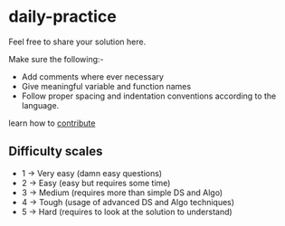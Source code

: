 # daily-practice

Feel free to share your solution here.

Make sure the following:-
- Add comments where ever necessary
- Give meaningful variable and function names 
- Follow proper spacing and indentation conventions according to the language.

learn how to [contribute](https://www.youtube.com/watch?v=HbSjyU2vf6Y)

## Difficulty scales
- 1 -> Very easy (damn easy questions)
- 2 -> Easy (easy but requires some time)
- 3 -> Medium (requires more than simple DS and Algo)
- 4 -> Tough (usage of advanced DS and Algo techniques)
- 5 -> Hard (requires to look at the solution to understand)